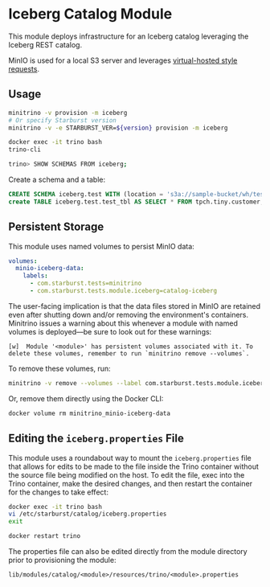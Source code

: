 # Iceberg Catalog Module

This module deploys infrastructure for an Iceberg catalog leveraging the Iceberg
REST catalog.

MinIO is used for a local S3 server and leverages [virtual-hosted style
requests](https://docs.aws.amazon.com/AmazonS3/latest/userguide/VirtualHosting.html#virtual-hosted-style-access).

## Usage

```sh
minitrino -v provision -m iceberg
# Or specify Starburst version
minitrino -v -e STARBURST_VER=${version} provision -m iceberg

docker exec -it trino bash 
trino-cli

trino> SHOW SCHEMAS FROM iceberg;
```

Create a schema and a table:

```sql
CREATE SCHEMA iceberg.test WITH (location = 's3a://sample-bucket/wh/test');
create TABLE iceberg.test.test_tbl AS SELECT * FROM tpch.tiny.customer;
```

## Persistent Storage

This module uses named volumes to persist MinIO data:

```yaml
volumes:
  minio-iceberg-data:
    labels:
      - com.starburst.tests=minitrino
      - com.starburst.tests.module.iceberg=catalog-iceberg
```

The user-facing implication is that the data files stored in MinIO are retained
even after shutting down and/or removing the environment's containers. Minitrino
issues a warning about this whenever a module with named volumes is deployed––be
sure to look out for these warnings:

```log
[w]  Module '<module>' has persistent volumes associated with it. To delete these volumes, remember to run `minitrino remove --volumes`.
```

To remove these volumes, run:

```sh
minitrino -v remove --volumes --label com.starburst.tests.module.iceberg=catalog-iceberg
```
  
Or, remove them directly using the Docker CLI:

```sh
docker volume rm minitrino_minio-iceberg-data
```

## Editing the `iceberg.properties` File

This module uses a roundabout way to mount the `iceberg.properties` file that
allows for edits to be made to the file inside the Trino container without the
source file being modified on the host. To edit the file, exec into the Trino
container, make the desired changes, and then restart the container for the
changes to take effect:

```sh
docker exec -it trino bash 
vi /etc/starburst/catalog/iceberg.properties
exit

docker restart trino
```

The properties file can also be edited directly from the module directory prior
to provisioning the module:

```txt
lib/modules/catalog/<module>/resources/trino/<module>.properties
```
